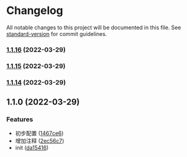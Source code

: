 # Changelog

All notable changes to this project will be documented in this file. See [standard-version](https://github.com/conventional-changelog/standard-version) for commit guidelines.

### [1.1.16](https://github.com/limoon7/commonRollup/compare/v1.1.15...v1.1.16) (2022-03-29)

### [1.1.15](https://github.com/limoon7/commonRollup/compare/v1.1.14...v1.1.15) (2022-03-29)

### [1.1.14](https://github.com/limoon7/commonRollup/compare/v1.1.0...v1.1.14) (2022-03-29)

## 1.1.0 (2022-03-29)


### Features

* 初步配置 ([1467ce6](https://github.com/limoon7/commonRollup/commit/1467ce692df1cef43af55e7e8a7ccb175998ae4e))
* 增加注释 ([2ec56c7](https://github.com/limoon7/commonRollup/commit/2ec56c7d62dd61ea161529db38c7f269f058f50c))
* init ([da15416](https://github.com/limoon7/commonRollup/commit/da15416d186861799bcfd883c5a79e45faa9a176))
